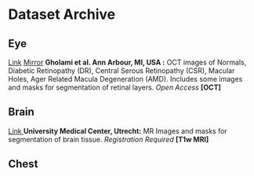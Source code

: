 # Dataset Archive

## Eye

[Link](https://dataverse.scholarsportal.info/dataverse/OCTID) [Mirror](https://www.openicpsr.org/openicpsr/project/108503/version/V1/view) **Gholami et al. Ann Arbour, MI, USA :** OCT images of Normals, Diabetic Retinopathy (DR), Central Serous Retinopathy (CSR), Macular Holes, Ager Related Macula Degeneration (AMD). Includes some images and masks for segmentation of retinal layers. *Open Access* **[OCT]**

## Brain

[Link ](https://mrbrains13.isi.uu.nl/) **University Medical Center, Utrecht:** MR Images and masks for segmentation of brain tissue. *Registration Required* **[T1w MRI]**

## Chest
